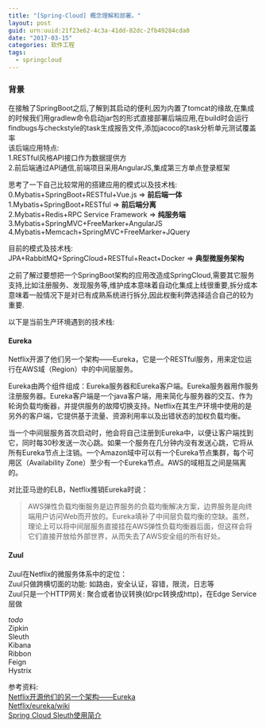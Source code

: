 ```yaml
---
title: "[Spring-Cloud] 概念理解和部署。"
layout: post
guid: urn:uuid:21f23e62-4c3a-41dd-82dc-2fb49284cda0
date: "2017-03-15"
categories: 软件工程
tags:
  - springcloud
---
```


### 背景
在接触了SpringBoot之后,了解到其启动的便利,因为内置了tomcat的缘故,在集成的时候我们用gradlew命令启动jar包的形式直接部署后端应用,在build时会运行findbugs与checkstyle的task生成报告文件,添加jacoco的task分析单元测试覆盖率     
该后端应用特点:  
1.RESTful风格API接口作为数据提供方  
2.前后端通过API通信,前端项目采用AngularJS,集成第三方单点登录框架  

思考了一下自己比较常用的搭建应用的模式以及技术栈:   
0.Mybatis+SpringBoot+RESTful+Vue.js => **前后端一体**       
1.Mybatis+SpringBoot+RESTful => **前后端分离**      
2.Mybatis+Redis+RPC Service Framework => **纯服务端**     
3.Mybatis+SpringMVC+FreeMarker+AngularJS  
4.Mybatis+Memcach+SpringMVC+FreeMarker+JQuery  

目前的模式及技术栈:  
JPA+RabbitMQ+SpringCloud+RESTful+React+Docker => **典型微服务架构**  

之前了解过要想把一个SpringBoot架构的应用改造成SpringCloud,需要其它服务支持,比如注册服务、发现服务等,维护成本意味着自动化集成上线很重要,拆分成本意味着一般情况下是对已有成熟系统进行拆分,因此权衡利弊选择适合自己的较为重要.    

以下是当前生产环境遇到的技术栈:    
#### Eureka
Netflix开源了他们另一个架构——Eureka，它是一个RESTful服务，用来定位运行在AWS域（Region）中的中间层服务。  

Eureka由两个组件组成：Eureka服务器和Eureka客户端。Eureka服务器用作服务注册服务器。Eureka客户端是一个java客户端，用来简化与服务器的交互、作为轮询负载均衡器，并提供服务的故障切换支持。Netflix在其生产环境中使用的是另外的客户端，它提供基于流量、资源利用率以及出错状态的加权负载均衡。  

当一个中间层服务首次启动时，他会将自己注册到Eureka中，以便让客户端找到它，同时每30秒发送一次心跳。如果一个服务在几分钟内没有发送心跳，它将从所有Eureka节点上注销。一个Amazon域中可以有一个Eureka节点集群，每个可用区（Availability Zone）至少有一个Eureka节点。AWS的域相互之间是隔离的。  

对比亚马逊的ELB，Netflix推销Eureka时说：  
> AWS弹性负载均衡服务是边界服务的负载均衡解决方案，边界服务是向终端用户访问Web而开放的。Eureka填补了中间层负载均衡的空缺。虽然，理论上可以将中间层服务直接挂在AWS弹性负载均衡器后面，但这样会将它们直接开放给外部世界，从而失去了AWS安全组的所有好处。  

#### Zuul  
Zuul在Netflix的微服务体系中的定位：  
Zuul只做跨横切面的功能: 如路由，安全认证，容错，限流，日志等  
Zuul只是一个HTTP网关: 聚合或者协议转换(如rpc转换成http)，在Edge Service层做  

*todo*  
Zipkin  
Sleuth  
Kibana  
Ribbon  
Feign  
Hystrix  

参考资料:   
[Netflix开源他们的另一个架构——Eureka](http://www.infoq.com/cn/news/2012/09/Eureka)  
[Netflix/eureka/wiki](https://github.com/Netflix/eureka/wiki)  
[Spring Cloud Sleuth使用简介](http://www.jianshu.com/p/6d6b52c7624f)  





